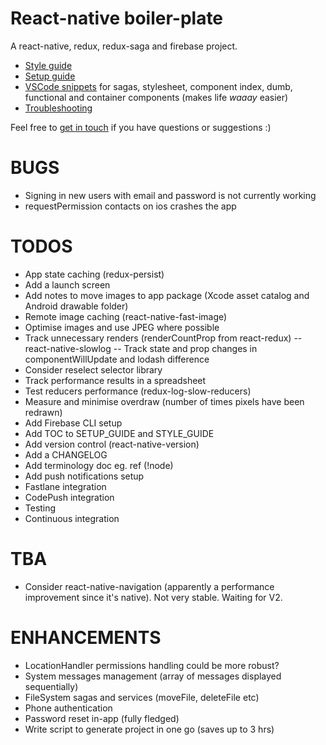# React-native boiler-plate

A react-native, redux, redux-saga and firebase project.

* [Style guide](./STYLE_GUIDE.md)
* [Setup guide](./SETUP_GUIDE.md)
* [VSCode snippets](./snippets.json) for sagas, stylesheet, component index, dumb, functional and container components (makes life _waaay_ easier)
* [Troubleshooting](./TROUBLESHOOTING.md)

Feel free to [get in touch](mailto:shaun@aux.co.za) if you have questions or suggestions :)

# BUGS

* Signing in new users with email and password is not currently working
* requestPermission contacts on ios crashes the app

# TODOS

* App state caching (redux-persist)
* Add a launch screen
* Add notes to move images to app package (Xcode asset catalog and Android drawable folder)
* Remote image caching (react-native-fast-image)
* Optimise images and use JPEG where possible
* Track unnecessary renders (renderCountProp from react-redux)
  -- react-native-slowlog
  -- Track state and prop changes in componentWillUpdate and lodash difference
* Consider reselect selector library
* Track performance results in a spreadsheet
* Test reducers performance (redux-log-slow-reducers)
* Measure and minimise overdraw (number of times pixels have been redrawn)
* Add Firebase CLI setup
* Add TOC to SETUP_GUIDE and STYLE_GUIDE
* Add version control (react-native-version)
* Add a CHANGELOG
* Add terminology doc eg. ref (!node)
* Add push notifications setup
* Fastlane integration
* CodePush integration
* Testing
* Continuous integration

# TBA

* Consider react-native-navigation (apparently a performance improvement since it's native). Not very stable. Waiting for V2.

# ENHANCEMENTS

* LocationHandler permissions handling could be more robust?
* System messages management (array of messages displayed sequentially)
* FileSystem sagas and services (moveFile, deleteFile etc)
* Phone authentication
* Password reset in-app (fully fledged)
* Write script to generate project in one go (saves up to 3 hrs)
